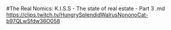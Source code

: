 #The Real Nomics: K.I.S.S - The state of real estate - Part 3.md
https://clips.twitch.tv/HungrySplendidWalrusNononoCat-b97QLwSfdw36O058